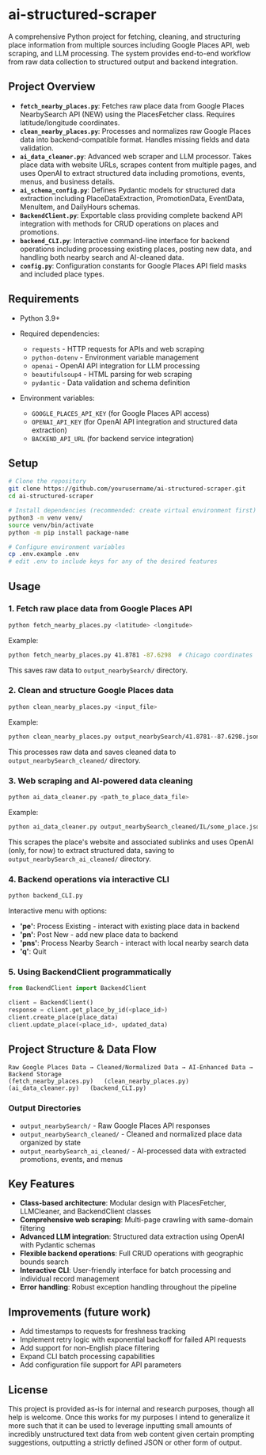 # ai-structured-scraper

A comprehensive Python project for fetching, cleaning, and structuring place information from multiple sources including Google Places API, web scraping, and LLM processing. The system provides end-to-end workflow from raw data collection to structured output and backend integration.

## Project Overview

* **`fetch_nearby_places.py`**: Fetches raw place data from Google Places NearbySearch API (NEW) using the PlacesFetcher class. Requires latitude/longitude coordinates.
* **`clean_nearby_places.py`**: Processes and normalizes raw Google Places data into backend-compatible format. Handles missing fields and data validation.
* **`ai_data_cleaner.py`**: Advanced web scraper and LLM processor. Takes place data with website URLs, scrapes content from multiple pages, and uses OpenAI to extract structured data including promotions, events, menus, and business details.
* **`ai_schema_config.py`**: Defines Pydantic models for structured data extraction including PlaceDataExtraction, PromotionData, EventData, MenuItem, and DailyHours schemas.
* **`BackendClient.py`**: Exportable class providing complete backend API integration with methods for CRUD operations on places and promotions.
* **`backend_CLI.py`**: Interactive command-line interface for backend operations including processing existing places, posting new data, and handling both nearby search and AI-cleaned data.
* **`config.py`**: Configuration constants for Google Places API field masks and included place types.

## Requirements

* Python 3.9+
* Required dependencies:
  * `requests` - HTTP requests for APIs and web scraping
  * `python-dotenv` - Environment variable management
  * `openai` - OpenAI API integration for LLM processing
  * `beautifulsoup4` - HTML parsing for web scraping
  * `pydantic` - Data validation and schema definition
* Environment variables:

  * `GOOGLE_PLACES_API_KEY` (for Google Places API access)
  * `OPENAI_API_KEY` (for OpenAI API integration and structured data extraction)
  * `BACKEND_API_URL` (for backend service integration)

## Setup

```bash
# Clone the repository
git clone https://github.com/yourusername/ai-structured-scraper.git
cd ai-structured-scraper

# Install dependencies (recommended: create virtual environment first)
python3 -m venv venv/
source venv/bin/activate
python -m pip install package-name

# Configure environment variables
cp .env.example .env
# edit .env to include keys for any of the desired features
```

## Usage

### 1. Fetch raw place data from Google Places API

```bash
python fetch_nearby_places.py <latitude> <longitude>
```

Example:
```bash
python fetch_nearby_places.py 41.8781 -87.6298  # Chicago coordinates
```

This saves raw data to `output_nearbySearch/` directory.

### 2. Clean and structure Google Places data

```bash
python clean_nearby_places.py <input_file>
```

Example:
```bash
python clean_nearby_places.py output_nearbySearch/41.8781--87.6298.json
```

This processes raw data and saves cleaned data to `output_nearbySearch_cleaned/` directory.

### 3. Web scraping and AI-powered data cleaning

```bash
python ai_data_cleaner.py <path_to_place_data_file>
```

Example:
```bash
python ai_data_cleaner.py output_nearbySearch_cleaned/IL/some_place.json
```

This scrapes the place's website and associated sublinks and uses OpenAI (only, for now) to extract structured data, saving to `output_nearbySearch_ai_cleaned/` directory.

### 4. Backend operations via interactive CLI

```bash
python backend_CLI.py
```

Interactive menu with options:
- **'pe'**: Process Existing - interact with existing place data in backend
- **'pn'**: Post New - add new place data to backend  
- **'pns'**: Process Nearby Search - interact with local nearby search data
- **'q'**: Quit

### 5. Using BackendClient programmatically

```python
from BackendClient import BackendClient

client = BackendClient()
response = client.get_place_by_id(<place_id>)
client.create_place(place_data)
client.update_place(<place_id>, updated_data)
```

## Project Structure & Data Flow

```
Raw Google Places Data → Cleaned/Normalized Data → AI-Enhanced Data → Backend Storage
(fetch_nearby_places.py)   (clean_nearby_places.py)   (ai_data_cleaner.py)   (backend_CLI.py)
```

### Output Directories

- `output_nearbySearch/` - Raw Google Places API responses
- `output_nearbySearch_cleaned/` - Cleaned and normalized place data organized by state  
- `output_nearbySearch_ai_cleaned/` - AI-processed data with extracted promotions, events, and menus

## Key Features

- **Class-based architecture**: Modular design with PlacesFetcher, LLMCleaner, and BackendClient classes
- **Comprehensive web scraping**: Multi-page crawling with same-domain filtering
- **Advanced LLM integration**: Structured data extraction using OpenAI with Pydantic schemas
- **Flexible backend operations**: Full CRUD operations with geographic bounds search
- **Interactive CLI**: User-friendly interface for batch processing and individual record management
- **Error handling**: Robust exception handling throughout the pipeline

## Improvements (future work)

* Add timestamps to requests for freshness tracking
* Implement retry logic with exponential backoff for failed API requests
* Add support for non-English place filtering  
* Expand CLI batch processing capabilities
* Add configuration file support for API parameters

## License

This project is provided as-is for internal and research purposes, though all help is welcome. Once this works for my purposes I intend to generalize it more such that it can be used to leverage inputting small amounts of incredibly unstructured text data from web content given certain prompting suggestions, outputting a strictly defined JSON or other form of output.
